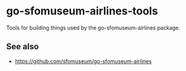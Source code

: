 # go-sfomuseum-airlines-tools

 Tools for building things used by the go-sfomuseum-airlines package. 

## See also

* https://github.com/sfomuseum/go-sfomuseum-airlines